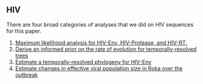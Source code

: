 ## HIV

There are four broad categories of analyses that we did on HIV sequences for this paper.

1. [Maximum likelihood analysis for HIV-Env, HIV-Protease, and HIV-RT.](max_likelihood)
2. [Derive an informed prior on the rate of evolution for temporally-resolved trees](clock_prior_controls)
3. [Estimate a temporally-resolved phylogeny for HIV-Env](bayesian_timetree)
4. [Estimate changes in effective viral population size in Roka over the outbreak](bayesian_skyline)

